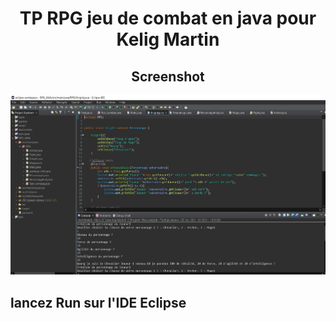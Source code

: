 <h1 align="center"> TP RPG jeu de combat en java pour Kelig Martin</h1>

<h2 align="center">Screenshot</h2>

<img src="https://github.com/zackpathou/rpg_java/blob/master/src/main/resources/IMG/RPG_JAVA.JPG">

## lancez Run sur l'IDE Eclipse 

